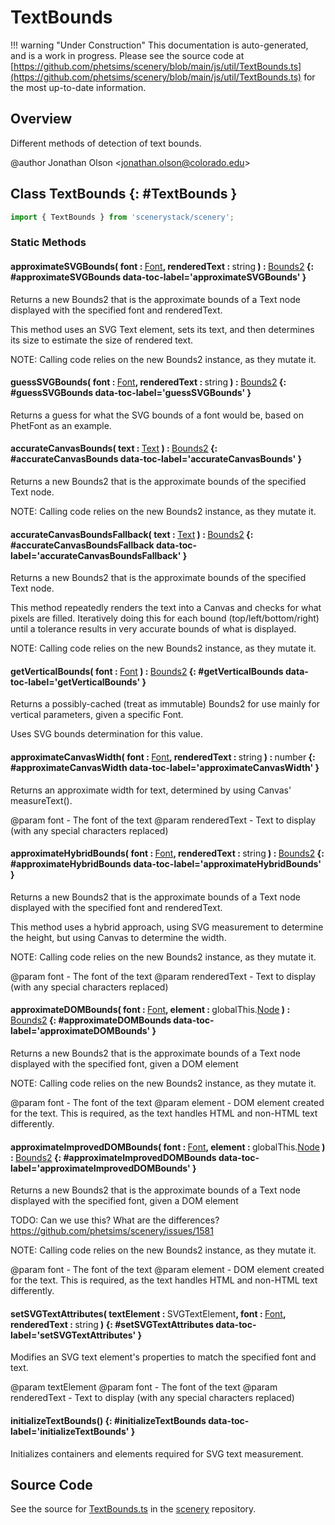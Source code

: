# TextBounds

!!! warning "Under Construction"
    This documentation is auto-generated, and is a work in progress. Please see the source code at
    [https://github.com/phetsims/scenery/blob/main/js/util/TextBounds.ts](https://github.com/phetsims/scenery/blob/main/js/util/TextBounds.ts) for the most up-to-date information.

## Overview

Different methods of detection of text bounds.

@author Jonathan Olson &lt;jonathan.olson@colorado.edu&gt;

## Class TextBounds {: #TextBounds }


```js
import { TextBounds } from 'scenerystack/scenery';
```
### Static Methods

#### approximateSVGBounds( font : <span style="font-weight: 400;">[Font](../scenery/Font.md)</span>, renderedText : <span style="font-weight: 400;"><span style="color: hsla(calc(var(--md-hue) + 180deg),80%,40%,1);">string</span></span> ) : <span style="font-weight: 400;">[Bounds2](../dot/Bounds2.md)</span> {: #approximateSVGBounds data-toc-label='approximateSVGBounds' }

Returns a new Bounds2 that is the approximate bounds of a Text node displayed with the specified font and renderedText.

This method uses an SVG Text element, sets its text, and then determines its size to estimate the size of rendered text.

NOTE: Calling code relies on the new Bounds2 instance, as they mutate it.

#### guessSVGBounds( font : <span style="font-weight: 400;">[Font](../scenery/Font.md)</span>, renderedText : <span style="font-weight: 400;"><span style="color: hsla(calc(var(--md-hue) + 180deg),80%,40%,1);">string</span></span> ) : <span style="font-weight: 400;">[Bounds2](../dot/Bounds2.md)</span> {: #guessSVGBounds data-toc-label='guessSVGBounds' }

Returns a guess for what the SVG bounds of a font would be, based on PhetFont as an example.

#### accurateCanvasBounds( text : <span style="font-weight: 400;">[Text](../scenery/Text.md)</span> ) : <span style="font-weight: 400;">[Bounds2](../dot/Bounds2.md)</span> {: #accurateCanvasBounds data-toc-label='accurateCanvasBounds' }

Returns a new Bounds2 that is the approximate bounds of the specified Text node.

NOTE: Calling code relies on the new Bounds2 instance, as they mutate it.

#### accurateCanvasBoundsFallback( text : <span style="font-weight: 400;">[Text](../scenery/Text.md)</span> ) : <span style="font-weight: 400;">[Bounds2](../dot/Bounds2.md)</span> {: #accurateCanvasBoundsFallback data-toc-label='accurateCanvasBoundsFallback' }

Returns a new Bounds2 that is the approximate bounds of the specified Text node.

This method repeatedly renders the text into a Canvas and checks for what pixels are filled. Iteratively doing this for each bound
(top/left/bottom/right) until a tolerance results in very accurate bounds of what is displayed.

NOTE: Calling code relies on the new Bounds2 instance, as they mutate it.

#### getVerticalBounds( font : <span style="font-weight: 400;">[Font](../scenery/Font.md)</span> ) : <span style="font-weight: 400;">[Bounds2](../dot/Bounds2.md)</span> {: #getVerticalBounds data-toc-label='getVerticalBounds' }

Returns a possibly-cached (treat as immutable) Bounds2 for use mainly for vertical parameters, given a specific Font.

Uses SVG bounds determination for this value.

#### approximateCanvasWidth( font : <span style="font-weight: 400;">[Font](../scenery/Font.md)</span>, renderedText : <span style="font-weight: 400;"><span style="color: hsla(calc(var(--md-hue) + 180deg),80%,40%,1);">string</span></span> ) : <span style="font-weight: 400;"><span style="color: hsla(calc(var(--md-hue) + 180deg),80%,40%,1);">number</span></span> {: #approximateCanvasWidth data-toc-label='approximateCanvasWidth' }

Returns an approximate width for text, determined by using Canvas' measureText().

@param font - The font of the text
@param renderedText - Text to display (with any special characters replaced)

#### approximateHybridBounds( font : <span style="font-weight: 400;">[Font](../scenery/Font.md)</span>, renderedText : <span style="font-weight: 400;"><span style="color: hsla(calc(var(--md-hue) + 180deg),80%,40%,1);">string</span></span> ) : <span style="font-weight: 400;">[Bounds2](../dot/Bounds2.md)</span> {: #approximateHybridBounds data-toc-label='approximateHybridBounds' }

Returns a new Bounds2 that is the approximate bounds of a Text node displayed with the specified font and renderedText.

This method uses a hybrid approach, using SVG measurement to determine the height, but using Canvas to determine the width.

NOTE: Calling code relies on the new Bounds2 instance, as they mutate it.

@param font - The font of the text
@param renderedText - Text to display (with any special characters replaced)

#### approximateDOMBounds( font : <span style="font-weight: 400;">[Font](../scenery/Font.md)</span>, element : <span style="font-weight: 400;">globalThis.[Node](../scenery/Node.md)</span> ) : <span style="font-weight: 400;">[Bounds2](../dot/Bounds2.md)</span> {: #approximateDOMBounds data-toc-label='approximateDOMBounds' }

Returns a new Bounds2 that is the approximate bounds of a Text node displayed with the specified font, given a DOM element

NOTE: Calling code relies on the new Bounds2 instance, as they mutate it.

@param font - The font of the text
@param element - DOM element created for the text. This is required, as the text handles HTML and non-HTML text differently.

#### approximateImprovedDOMBounds( font : <span style="font-weight: 400;">[Font](../scenery/Font.md)</span>, element : <span style="font-weight: 400;">globalThis.[Node](../scenery/Node.md)</span> ) : <span style="font-weight: 400;">[Bounds2](../dot/Bounds2.md)</span> {: #approximateImprovedDOMBounds data-toc-label='approximateImprovedDOMBounds' }

Returns a new Bounds2 that is the approximate bounds of a Text node displayed with the specified font, given a DOM element

TODO: Can we use this? What are the differences? https://github.com/phetsims/scenery/issues/1581

NOTE: Calling code relies on the new Bounds2 instance, as they mutate it.

@param font - The font of the text
@param element - DOM element created for the text. This is required, as the text handles HTML and non-HTML text differently.

#### setSVGTextAttributes( textElement : <span style="font-weight: 400;">SVGTextElement</span>, font : <span style="font-weight: 400;">[Font](../scenery/Font.md)</span>, renderedText : <span style="font-weight: 400;"><span style="color: hsla(calc(var(--md-hue) + 180deg),80%,40%,1);">string</span></span> ) {: #setSVGTextAttributes data-toc-label='setSVGTextAttributes' }

Modifies an SVG text element's properties to match the specified font and text.

@param textElement
@param font - The font of the text
@param renderedText - Text to display (with any special characters replaced)

#### initializeTextBounds() {: #initializeTextBounds data-toc-label='initializeTextBounds' }

Initializes containers and elements required for SVG text measurement.



## Source Code

See the source for [TextBounds.ts](https://github.com/phetsims/scenery/blob/main/js/util/TextBounds.ts) in the [scenery](https://github.com/phetsims/scenery) repository.
